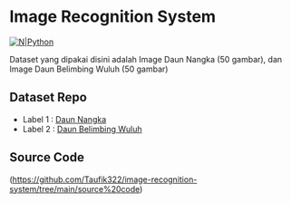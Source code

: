 # Image Recognition System

[![N|Python](https://www.python.org/static/img/python-logo@2x.png)](https://www.python.org)


Dataset yang dipakai disini adalah Image Daun Nangka (50 gambar), dan Image Daun Belimbing Wuluh (50 gambar)

##  Dataset Repo

- Label 1 : [Daun Nangka](https://github.com/Taufik322/image-recognition-system/tree/main/dataset/daun%20nangka) 
- Label 2 : [Daun Belimbing Wuluh](https://github.com/Taufik322/image-recognition-system/tree/main/dataset/daun%20belimbing%20wuluh)

##  Source Code

(https://github.com/Taufik322/image-recognition-system/tree/main/source%20code)
